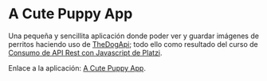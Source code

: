 # A Cute Puppy App
Una pequeña y sencillita aplicación donde poder ver y guardar imágenes de perritos haciendo uso de [TheDogApi](https://thedogapi.com/); todo ello como resultado del curso de [Consumo de API Rest con Javascript de Platzi](https://platzi.com/cursos/api/).

Enlace a la aplicación: [A Cute Puppy App](https://v-miguel-v.github.io/A-Cute-Puppy-App/).
